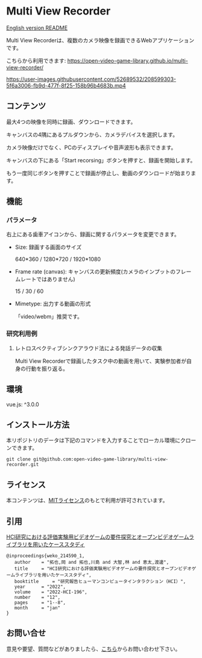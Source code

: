 # Multi View Recorder

[English version README](https://github.com/open-video-game-library/multi-view-recorder/blob/master/README.md)

Multi View Recorderは、複数のカメラ映像を録画できるWebアプリケーションです。

こちらから利用できます: https://open-video-game-library.github.io/multi-view-recorder/

https://user-images.githubusercontent.com/52689532/208599303-5f6a3006-fb9d-477f-8f25-158b96b4683b.mp4


## コンテンツ

最大4つの映像を同時に録画、ダウンロードできます。

キャンバスの4隅にあるプルダウンから、カメラデバイスを選択します。

カメラ映像だけでなく、PCのディスプレイや音声波形も表示できます。

キャンバスの下にある「Start recorsing」ボタンを押すと、録画を開始します。

もう一度同じボタンを押すことで録画が停止し、動画のダウンロードが始まります。


## 機能

### パラメータ

右上にある歯車アイコンから、録画に関するパラメータを変更できます。

- Size: 録画する画面のサイズ

   640\*360 / 1280\*720 / 1920\*1080

- Frame rate (canvas): キャンバスの更新頻度(カメラのインプットのフレームレートではありません)

   15 / 30 / 60

- Mimetype: 出力する動画の形式

   「video/webm」推奨です。

### 研究利用例

1. レトロスペクティブシンクアラウド法による発話データの収集

   Multi View Recorderで録画したタスク中の動画を用いて、実験参加者が自身の行動を振り返る。


## 環境

vue.js: ^3.0.0


## インストール方法

本リポジトリのデータは下記のコマンドを入力することでローカル環境にクローンできます。

```
git clone git@github.com:open-video-game-library/multi-view-recorder.git
```


## ライセンス

本コンテンツは、[MITライセンス](https://github.com/open-video-game-library/multi-view-recorder/blob/master/LICENSE)のもとで利用が許可されています。


## 引用

[HCI研究における評価実験用ビデオゲームの要件探究とオープンビデオゲームライブラリを用いたケーススタディ](http://id.nii.ac.jp/1001/00214482/)

```
@inproceedings{weko_214590_1,
   author	 = "拓也,岡 and 拓也,川島 and 大智,林 and 恵太,渡邊",
   title	 = "HCI研究における評価実験用ビデオゲームの要件探究とオープンビデオゲームライブラリを用いたケーススタディ",
   booktitle	 = "研究報告ヒューマンコンピュータインタラクション（HCI）",
   year 	 = "2022",
   volume	 = "2022-HCI-196",
   number	 = "12",
   pages	 = "1--8",
   month	 = "jan"
}
```


## お問い合せ

意見や要望、質問などがありましたら、[こちら](https://open-video-game-library.github.io/info/contact/)からお問い合わせ下さい。
